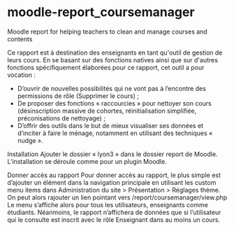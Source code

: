 # moodle-report_coursemanager
Moodle report for helping teachers to clean and manage courses and contents

Ce rapport est à destination des enseignants en tant qu'outil de gestion de leurs cours. En se basant sur des fonctions 
natives ainsi que sur d'autres fonctions spécifiquement élaborées pour ce rapport, cet outil a pour vocation : 
-	D’ouvrir de nouvelles possibilités qui ne vont pas à l’encontre des permissions de rôle (Supprimer le cours) ;
-	De proposer des fonctions « raccourcies » pour nettoyer son cours (désinscription massive de cohortes, réinitialisation simplifiée, préconisations de nettoyage) ;
-	D’offrir des outils dans le but de mieux visualiser ses données et d’inciter à faire le ménage, notamment en utilisant des techniques « nudge ».

Installation
Ajouter le dossier « lyon3 » dans le dossier report de Moodle. L’installation se déroule comme pour un plugin Moodle.

Donner accès au rapport
Pour donner accès au rapport, le plus simple est d’ajouter un élément dans la navigation principale en utilisant les custom menu items 
dans Administration du site > Présentation > Réglages thème. On peut alors rajouter un lien pointant vers /report/coursemanager/view.php
Le menu s’affiche alors pour tous les utilisateurs, enseignants comme étudiants. Néanmoins, le rapport n’affichera de données que si 
l’utilisateur qui le consulte est inscrit avec le rôle Enseignant dans au moins un cours.
